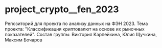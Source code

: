# project_crypto__fen_2023
Репозиторий для проекта по анализу данных на ФЭН 2023. 
Тема проекта: "Классификация криптовалют на основе их рыночных показателей". 
Состав группы: Виктория Карпейкина, Юлия Щучкина, Максим Бочаров
